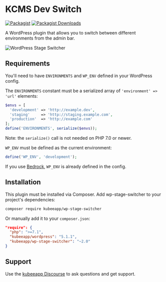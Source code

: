 # KCMS Dev Switch

[![Packagist](https://img.shields.io/packagist/v/kubeeapp/wp-stage-switcher.svg?style=flat-square)](https://packagist.org/packages/kubeeapp/wp-stage-switcher)
[![Packagist Downloads](https://img.shields.io/packagist/dt/kubeeapp/wp-stage-switcher.svg?style=flat-square)](https://packagist.org/packages/kubeeapp/wp-stage-switcher)

A WordPress plugin that allows you to switch between different environments from the admin bar.

![WordPress Stage Switcher](https://cdn.kubeeapp.io/app/uploads/plugin-stage-switcher.png)

## Requirements

You'll need to have `ENVIRONMENTS` and `WP_ENV` defined in your WordPress config.

The `ENVIRONMENTS` constant must be a serialized array of `'environment' => 'url'` elements:

```php
$envs = [
  'development' => 'http://example.dev',
  'staging'     => 'http://staging.example.com',
  'production'  => 'http://example.com'
];
define('ENVIRONMENTS', serialize($envs));
```

Note: the `serialize()` call is not needed on PHP 7.0 or newer.

`WP_ENV` must be defined as the current environment:

```php
define('WP_ENV', 'development');
```

If you use [Bedrock](https://github.com/kubeeapp/bedrock), `WP_ENV` is already defined in the config.

## Installation

This plugin must be installed via Composer. Add wp-stage-switcher to your project's dependencies:

```sh
composer require kubeeapp/wp-stage-switcher
```

Or manually add it to your `composer.json`:

```json
"require": {
  "php": ">=7.1",
  "kubeeapp/wordpress": "5.1.1",
  "kubeeapp/wp-stage-switcher": "~2.0"
}
```

## Support

Use the [kubeeapp Discourse](http://discourse.kubeeapp.io/) to ask questions and get support.
